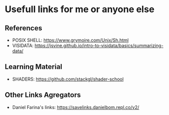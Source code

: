 # Usefull links for me or anyone else

## References
* POSIX SHELL: https://www.grymoire.com/Unix/Sh.html
* VISIDATA: https://jsvine.github.io/intro-to-visidata/basics/summarizing-data/
## Learning Material
* SHADERS: https://github.com/stackgl/shader-school

## Other Links Agregators
* Daniel Farina's links: https://savelinks.danielbom.repl.co/v2/
